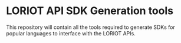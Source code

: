 # LORIOT API SDK Generation tools

This repository will contain all the tools required to generate SDKs for popular languages to interface 
with the LORIOT APIs.